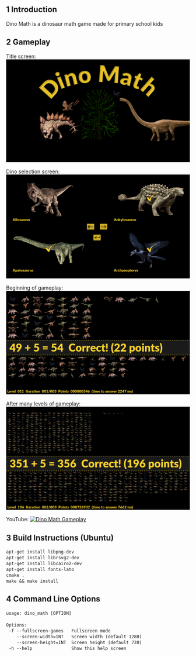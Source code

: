 ## 1 Introduction
Dino Math is a dinosaur math game made for primary school kids

## 2 Gameplay
Title screen:
![Title screen](doc/screenshot_01.png)

Dino selection screen:
![Dino selection screen](doc/screenshot_02.png)

Beginning of gameplay:
![Beginning of gameplay](doc/screenshot_03.png)

After many levels of gameplay:
![Beginning of gameplay](doc/screenshot_04.png)

YouTube:
[![Dino Math Gameplay](http://img.youtube.com/vi/WZyuaUp8wBc/0.jpg)](http://www.youtube.com/watch?v=WZyuaUp8wBc "Dino Math Gameplay")

## 3 Build Instructions (Ubuntu)
```
apt-get install libpng-dev
apt-get install librsvg2-dev
apt-get install libcairo2-dev
apt-get install fonts-lato
cmake .
make && make install
```

## 4 Command Line Options
```
usage: dino_math [OPTION]

Options:
 -f --fullscreen-games   Fullscreen mode
    --screen-width=INT   Screen width (default 1280)
    --screen-height=INT  Screen height (default 720)
 -h --help               Show this help screen
```

